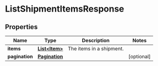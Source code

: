 # ListShipmentItemsResponse

## Properties
Name | Type | Description | Notes
------------ | ------------- | ------------- | -------------
**items** | [**List&lt;Item&gt;**](Item.md) | The items in a shipment. | 
**pagination** | [**Pagination**](Pagination.md) |  |  [optional]
